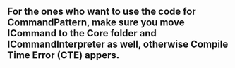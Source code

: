 ## For the ones who want to use the code for CommandPattern, make sure you move ICommand to the Core folder and ICommandInterpreter as well, otherwise Compile Time Error (CTE) appers.
